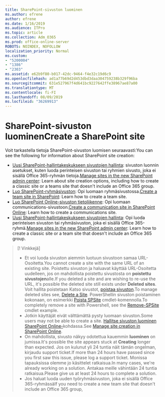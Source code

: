 ```yaml
---
title: SharePoint-sivuston luominen
ms.author: efrene
author: efrene
ms.date: 1/16/2019
ms.audience: ITPro
ms.topic: article
ms.collection: Adm_O365
ms.prod: office-online-server
ROBOTS: NOINDEX, NOFOLLOW
localization_priority: Normal
ms.custom:
- "5200004"
- "1386"
- "2303"
ms.assetid: e62b9f80-b017-42dc-9464-f4e32c19d6c9
ms.openlocfilehash: ad1a77b69d2d453dbd3daa304759238b329f96ba
ms.sourcegitcommit: 631e527967f4d641bc9227642ffe38967ae87a00
ms.translationtype: MT
ms.contentlocale: fi-FI
ms.lasthandoff: 08/09/2019
ms.locfileid: "36269913"
---
```

# <a name="create-a-sharepoint-site"></a><span data-ttu-id="a37dc-102">SharePoint-sivuston luominen</span><span class="sxs-lookup"><span data-stu-id="a37dc-102">Create a SharePoint site</span></span>

<span data-ttu-id="a37dc-103">Voit tarkastella tietoja SharePoint-sivuston luomisen seuraavasti:</span><span class="sxs-lookup"><span data-stu-id="a37dc-103">You can see the following for information about SharePoint site creation:</span></span>
- <span data-ttu-id="a37dc-104">[Uusi SharePoint-hallintakeskukseen sivustojen hallinta](https://docs.microsoft.com/sharepoint/manage-site-creation): sivuston luonnin asetukset, kuten luoda perinteisen sivuston tai ryhmien sivusto, joka ei sisällä Office 365-ryhmän tietoja.</span><span class="sxs-lookup"><span data-stu-id="a37dc-104">[Manage sites in the new SharePoint admin center](https://docs.microsoft.com/sharepoint/manage-site-creation): Learn about site creation options, including how to create a classic site or a teams site that doesn't include an Office 365 group.</span></span>
- <span data-ttu-id="a37dc-105">[Luo SharePoint-ryhmäsivuston](https://support.office.com/article/create-a-team-site-in-sharepoint-ef10c1e7-15f3-42a3-98aa-b5972711777d?ui=en-US&amp;rs=en-US&amp;ad=US): Opi luomaan ryhmäsivustossa.</span><span class="sxs-lookup"><span data-stu-id="a37dc-105">[Create a team site in SharePoint](https://support.office.com/article/create-a-team-site-in-sharepoint-ef10c1e7-15f3-42a3-98aa-b5972711777d?ui=en-US&amp;rs=en-US&amp;ad=US): Learn how to create a team site.</span></span>
- <span data-ttu-id="a37dc-106">[Luo SharePoint Online-sivuston tietoliikenne](https://support.office.com/article/7fb44b20-a72f-4d2c-9173-fc8f59ba50eb): Opi luomaan communications-sivustoon.</span><span class="sxs-lookup"><span data-stu-id="a37dc-106">[Create a communication site in SharePoint Online](https://support.office.com/article/7fb44b20-a72f-4d2c-9173-fc8f59ba50eb): Learn how to create a communications site.</span></span>
- <span data-ttu-id="a37dc-107">[Uusi SharePoint-hallintakeskukseen sivustojen hallinta](https://docs.microsoft.com/sharepoint/manage-sites-in-new-admin-center#create-a-site): Opi luoda perinteisen sivuston tai ryhmäsivuston, joka ei sisällä Office 365-ryhmä.</span><span class="sxs-lookup"><span data-stu-id="a37dc-107">[Manage sites in the new SharePoint admin center](https://docs.microsoft.com/sharepoint/manage-sites-in-new-admin-center#create-a-site):  Learn how to create a classic site or a team site that doesn't include an Office 365 group.</span></span>


  
> [! Vinkkejä]
> - <span data-ttu-id="a37dc-109">Et voi luoda sivuston aiemmin luotuun sivustoon samaa URL-Osoitetta.</span><span class="sxs-lookup"><span data-stu-id="a37dc-109">You cannot create a site with the same URL of an existing site.</span></span> <span data-ttu-id="a37dc-110">Poistettu sivuston ja haluavat käyttää URL-Osoitetta uudelleen, jos on mahdollista poistettu sivustosta on **poistettu sivustojen**alle.</span><span class="sxs-lookup"><span data-stu-id="a37dc-110">If you deleted a site and are wishing to re-use the URL, it's possible the deleted site still exists under **Deleted sites**.</span></span> <span data-ttu-id="a37dc-111">Voit hallita poistetaan Katso sivustot, [poistaa sivuston](https://docs.microsoft.com/sharepoint/manage-sites-in-new-admin-center#delete-a-site).</span><span class="sxs-lookup"><span data-stu-id="a37dc-111">To manage deleted sites see, [Delete a Site](https://docs.microsoft.com/sharepoint/manage-sites-in-new-admin-center#delete-a-site).</span></span> <span data-ttu-id="a37dc-112">PowerShellin sivuston poistaminen kokonaan, on esimerkki [Poista SPSite](https://docs.microsoft.com/sharepoint/manage-sites-in-new-admin-center#delete-a-site) cmdlet-komennolla.</span><span class="sxs-lookup"><span data-stu-id="a37dc-112">To completely remove a site with Powershell, see the [Remove-SPSite](https://docs.microsoft.com/sharepoint/manage-sites-in-new-admin-center#delete-a-site) cmdlet example.</span></span>
> - <span data-ttu-id="a37dc-113">Jotkin käyttäjät eivät välttämättä pysty luomaan sivuston.</span><span class="sxs-lookup"><span data-stu-id="a37dc-113">Some users may not be able to create a site.</span></span> <span data-ttu-id="a37dc-114">[Hallitse sivuston luominen SharePoint Online-](https://docs.microsoft.com/sharepoint/manage-site-creation)kohdassa.</span><span class="sxs-lookup"><span data-stu-id="a37dc-114">See [Manage site creation in SharePoint Online](https://docs.microsoft.com/sharepoint/manage-site-creation).</span></span>
> - <span data-ttu-id="a37dc-115">On mahdollista, sivusto näkyy odotettua kauemmin **luominen** on jumissa.</span><span class="sxs-lookup"><span data-stu-id="a37dc-115">It's possible the site appears stuck at **Creating** longer than expected.</span></span> <span data-ttu-id="a37dc-116">Jos on kulunut yli 24 tuntia näit tämän ongelman, kirjaudu support ticket.</span><span class="sxs-lookup"><span data-stu-id="a37dc-116">If more than 24 hours have passed since you first saw this issue, please log a support ticket.</span></span> <span data-ttu-id="a37dc-117">Monissa tapauksissa olemme jo käsittelet ratkaisua.</span><span class="sxs-lookup"><span data-stu-id="a37dc-117">In many cases, we're already working on a solution.</span></span> <span data-ttu-id="a37dc-118">Antakaa meille vähintään 24 tuntia ratkaisua.</span><span class="sxs-lookup"><span data-stu-id="a37dc-118">Please give us at least 24 hours to complete a solution.</span></span>
> - <span data-ttu-id="a37dc-119">Jos haluat luoda uuden työryhmäsivuston, joka ei sisällä Office 365-ryhmässä</span><span class="sxs-lookup"><span data-stu-id="a37dc-119">If you need to create a new team site that doesn't include an Office 365 group,</span></span> 


